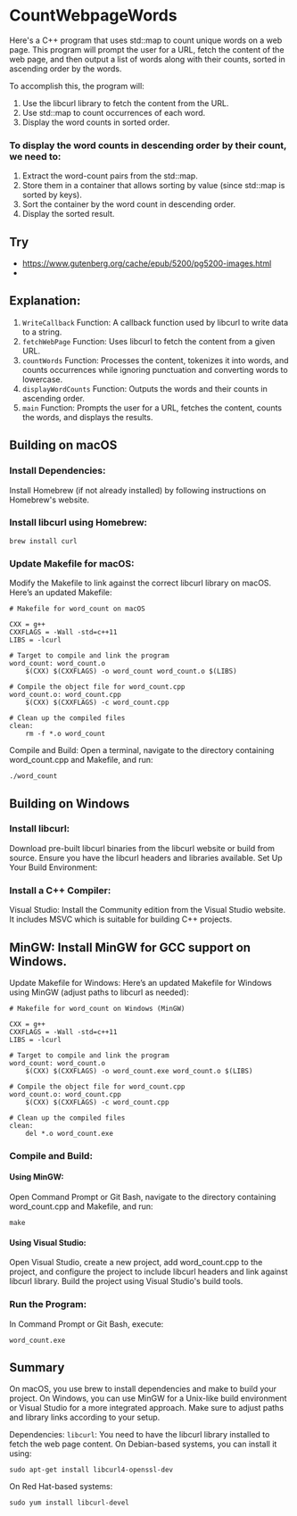 # CountWebpageWords

Here's a C++ program that uses std::map to count unique words on a web page. This program will prompt the user for a URL, fetch the content of the web page, and then output a list of words along with their counts, sorted in ascending order by the words.

To accomplish this, the program will:

1. Use the libcurl library to fetch the content from the URL.
2. Use std::map to count occurrences of each word.
3. Display the word counts in sorted order.

### To display the word counts in descending order by their count, we need to:

1. Extract the word-count pairs from the std::map.
1. Store them in a container that allows sorting by value (since std::map is sorted by keys).
1. Sort the container by the word count in descending order.
1. Display the sorted result.

## Try
- https://www.gutenberg.org/cache/epub/5200/pg5200-images.html
- 
## Explanation:
1. `WriteCallback` Function:
A callback function used by libcurl to write data to a string.
2. `fetchWebPage` Function:
Uses libcurl to fetch the content from a given URL.
3. `countWords` Function:
Processes the content, tokenizes it into words, and counts occurrences while ignoring punctuation and converting words to lowercase.
4. `displayWordCounts` Function:
Outputs the words and their counts in ascending order.
5. `main` Function:
Prompts the user for a URL, fetches the content, counts the words, and displays the results.

## Building on macOS
### Install Dependencies:
Install Homebrew (if not already installed) by following instructions on Homebrew's website.

### Install libcurl using Homebrew:
```
brew install curl
```
### Update Makefile for macOS:
Modify the Makefile to link against the correct libcurl library on macOS. Here’s an updated Makefile:
```
# Makefile for word_count on macOS

CXX = g++
CXXFLAGS = -Wall -std=c++11
LIBS = -lcurl

# Target to compile and link the program
word_count: word_count.o
	$(CXX) $(CXXFLAGS) -o word_count word_count.o $(LIBS)

# Compile the object file for word_count.cpp
word_count.o: word_count.cpp
	$(CXX) $(CXXFLAGS) -c word_count.cpp

# Clean up the compiled files
clean:
	rm -f *.o word_count
```
Compile and Build:
Open a terminal, navigate to the directory containing word_count.cpp and Makefile, and run:
```
./word_count
```

## Building on Windows
### Install libcurl:
Download pre-built libcurl binaries from the libcurl website or build from source.
Ensure you have the libcurl headers and libraries available.
Set Up Your Build Environment:

### Install a C++ Compiler:
Visual Studio: Install the Community edition from the Visual Studio website. It includes MSVC which is suitable for building C++ projects.
## MinGW: Install MinGW for GCC support on Windows.
Update Makefile for Windows:
Here’s an updated Makefile for Windows using MinGW (adjust paths to libcurl as needed):
```
# Makefile for word_count on Windows (MinGW)

CXX = g++
CXXFLAGS = -Wall -std=c++11
LIBS = -lcurl

# Target to compile and link the program
word_count: word_count.o
	$(CXX) $(CXXFLAGS) -o word_count.exe word_count.o $(LIBS)

# Compile the object file for word_count.cpp
word_count.o: word_count.cpp
	$(CXX) $(CXXFLAGS) -c word_count.cpp

# Clean up the compiled files
clean:
	del *.o word_count.exe
```
### Compile and Build:

#### Using MinGW:
Open Command Prompt or Git Bash, navigate to the directory containing word_count.cpp and Makefile, and run:
```
make
```
#### Using Visual Studio:
Open Visual Studio, create a new project, add word_count.cpp to the project, and configure the project to include libcurl headers and link against libcurl library.
Build the project using Visual Studio's build tools.
### Run the Program:
In Command Prompt or Git Bash, execute:
```
word_count.exe
```
## Summary
On macOS, you use brew to install dependencies and make to build your project.
On Windows, you can use MinGW for a Unix-like build environment or Visual Studio for a more integrated approach. Make sure to adjust paths and library links according to your setup.


Dependencies:
`libcurl`: You need to have the libcurl library installed to fetch the web page content. On Debian-based systems, you can install it using:
```
sudo apt-get install libcurl4-openssl-dev
```
On Red Hat-based systems:
```
sudo yum install libcurl-devel
```
